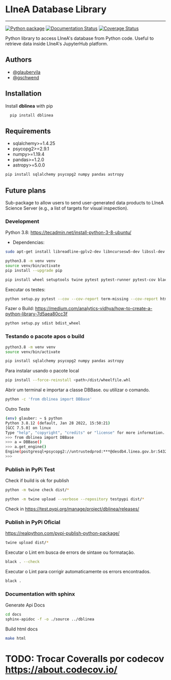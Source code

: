 # LIneA Database Library

---

[![Python package](https://github.com/linea-it/dblinea/actions/workflows/python-package.yml/badge.svg?branch=main)](https://github.com/linea-it/dblinea/actions/workflows/python-package.yml)
[![Documentation Status](https://readthedocs.org/projects/dblinea/badge/?version=latest)](https://dblinea.readthedocs.io/en/latest/?badge=latest)
[![Coverage Status](https://coveralls.io/repos/github/linea-it/dblinea/badge.svg?branch=main)](https://coveralls.io/github/linea-it/dblinea?branch=main)



Python library to access LIneA's database from Python code.
Useful to retrieve data inside LIneA's JupyterHub platform.

## Authors

* [@glaubervila](https://github.com/glaubervila)
* [@gschwend](https://www.github.com/gschwend)

## Installation

Install **dblinea** with pip

```bash
  pip install dblinea
```

## Requirements

* sqlalchemy>=1.4.25
* psycopg2>=2.9.1
* numpy>=1.19.4
* pandas>=1.2.0
* astropy>=5.0.0

```bash
pip install sqlalchemy psycopg2 numpy pandas astropy
```

## Future plans

Sub-package to allow users to send user-generated data products to LIneA Science Server (e.g., a list of targets for visual inspection).

### Development

Python 3.8: <https://tecadmin.net/install-python-3-8-ubuntu/>

* Dependencias:

```bash
sudo apt-get install libreadline-gplv2-dev libncursesw5-dev libssl-dev libsqlite3-dev tk-dev libgdbm-dev libc6-dev libbz2-dev libffi-dev zlib1g-dev liblzma-dev
```

```bash
python3.8 -m venv venv
source venv/bin/activate
pip install --upgrade pip
```

```bash
pip install wheel setuptools twine pytest pytest-runner pytest-cov black
```

Executar os testes:

```bash
python setup.py pytest --cov --cov-report term-missing --cov-report html
```

Fazer o Build: <https://medium.com/analytics-vidhya/how-to-create-a-python-library-7d5aea80cc3f>

```bash
python setup.py sdist bdist_wheel
```

### Testando o pacote apos o build

```bash
python3.8 -m venv venv
source venv/bin/activate
```

```bash
pip install sqlalchemy psycopg2 numpy pandas astropy
```

Para instalar usando o pacote local

```bash
pip install --force-reinstall <path>/dist/wheelfile.whl
```

Abrir um terminal e importar a classe DBBase. ou utilizar o comando.

```bash
python -c 'from dblinea import DBBase'
```

Outro Teste

```bash
(env) glauber: ~ $ python
Python 3.8.12 (default, Jan 28 2022, 15:50:21)
[GCC 7.5.0] on linux
Type "help", "copyright", "credits" or "license" for more information.
>>> from dblinea import DBBase
>>> a = DBBase()
>>> a.get_engine()
Engine(postgresql+psycopg2://untrustedprod:***@desdb4.linea.gov.br:5432/prod_gavo)
>>>

```

### Publish in PyPi Test

Check if build is ok for publish

```bash
python -m twine check dist/*
```

```bash
python -m twine upload --verbose --repository testpypi dist/*
```

Check in <https://test.pypi.org/manage/project/dblinea/releases/>

### Publish in PyPi Oficial

<https://realpython.com/pypi-publish-python-package/>

```bash
twine upload dist/*
```

Executar o Lint em busca de errors de sintaxe ou formatação.

```bash
black . --check
```

Executar o Lint para corrigir automaticamente os errors encontrados.

```bash
black .
```

<!-- ```bash
flake8 . --count  --max-complexity=10 --max-line-length=127 --statistics
``` -->

### Documentation with sphinx

Generate Api Docs

```bash
cd docs
sphinx-apidoc -f -o ./source ../dblinea
```

Build html docs

```bash
make html
```

# TODO: Trocar Coveralls por codecov <https://about.codecov.io/>
